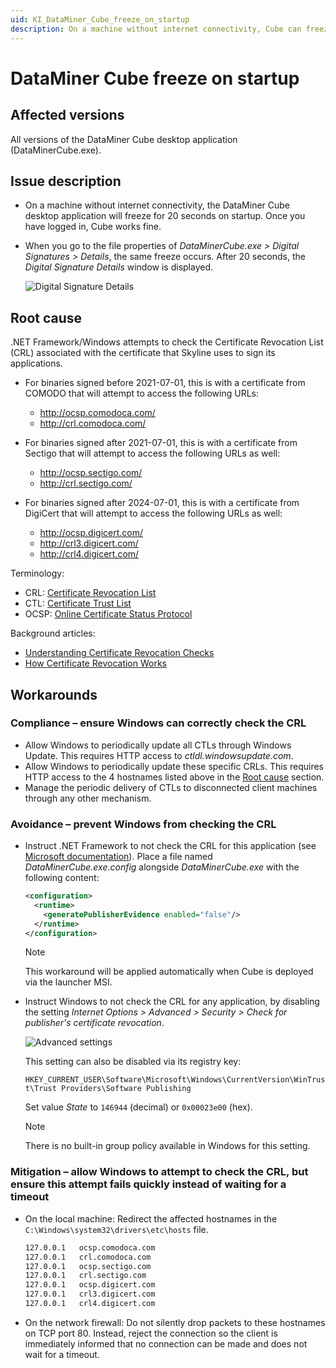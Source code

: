```yaml
---
uid: KI_DataMiner_Cube_freeze_on_startup
description: On a machine without internet connectivity, Cube can freeze for 20 seconds on startup. To avoid this, ensure Windows can correctly check the CRL.
---
```


# DataMiner Cube freeze on startup

## Affected versions

All versions of the DataMiner Cube desktop application (DataMinerCube.exe).

## Issue description

- On a machine without internet connectivity, the DataMiner Cube desktop application will freeze for 20 seconds on startup. Once you have logged in, Cube works fine.
- When you go to the file properties of *DataMinerCube.exe > Digital Signatures > Details*, the same freeze occurs. After 20 seconds, the *Digital Signature Details* window is displayed.

    ![Digital Signature Details](~/user-guide/images/CRL-Freeze-Signature-Details.png)

## Root cause

.NET Framework/Windows attempts to check the Certificate Revocation List (CRL) associated with the certificate that Skyline uses to sign its applications.

- For binaries signed before 2021-07-01, this is with a certificate from COMODO that will attempt to access the following URLs:

  - <http://ocsp.comodoca.com/>
  - <http://crl.comodoca.com/>

- For binaries signed after 2021-07-01, this is with a certificate from Sectigo that will attempt to access the following URLs as well:

  - <http://ocsp.sectigo.com/>
  - <http://crl.sectigo.com/>

- For binaries signed after 2024-07-01, this is with a certificate from DigiCert that will attempt to access the following URLs as well:

  - <http://ocsp.digicert.com/>
  - <http://crl3.digicert.com/>
  - <http://crl4.digicert.com/>

Terminology:

- CRL: [Certificate Revocation List](https://en.wikipedia.org/wiki/Certificate_revocation_list)
- CTL: [Certificate Trust List](https://docs.microsoft.com/en-us/windows/win32/seccrypto/certificate-trust-list-overview)
- OCSP: [Online Certificate Status Protocol](https://en.wikipedia.org/wiki/Online_Certificate_Status_Protocol)

Background articles:

- [Understanding Certificate Revocation Checks](https://docs.microsoft.com/en-us/archive/blogs/ieinternals/understanding-certificate-revocation-checks)
- [How Certificate Revocation Works](https://docs.microsoft.com/en-us/previous-versions/windows/it-pro/windows-server-2008-R2-and-2008/ee619754(v=ws.10))

## Workarounds

### Compliance – ensure Windows can correctly check the CRL

- Allow Windows to periodically update all CTLs through Windows Update. This requires HTTP access to *ctldl.windowsupdate.com*.
- Allow Windows to periodically update these specific CRLs. This requires HTTP access to the 4 hostnames listed above in the [Root cause](#root-cause) section.
- Manage the periodic delivery of CTLs to disconnected client machines through any other mechanism.

### Avoidance – prevent Windows from checking the CRL

- Instruct .NET Framework to not check the CRL for this application (see [Microsoft documentation](https://docs.microsoft.com/en-us/dotnet/framework/configure-apps/file-schema/runtime/generatepublisherevidence-element)). Place a file named *DataMinerCube.exe.config* alongside *DataMinerCube.exe* with the following content:

  ```xml
  <configuration>
    <runtime>
      <generatePublisherEvidence enabled="false"/>
    </runtime>
  </configuration>
  ```

  > [!NOTE]
  > This workaround will be applied automatically when Cube is deployed via the launcher MSI.

- Instruct Windows to not check the CRL for any application, by disabling the setting *Internet Options > Advanced > Security > Check for publisher's certificate revocation*.

  ![Advanced settings](~/user-guide/images/CRL-Freeze-IE-Advanced-Settings.png)

  This setting can also be disabled via its registry key:

  `HKEY_CURRENT_USER\Software\Microsoft\Windows\CurrentVersion\WinTrust\Trust Providers\Software Publishing`

  Set value *State* to `146944` (decimal) or `0x00023e00` (hex).

  > [!NOTE]
  > There is no built-in group policy available in Windows for this setting.

### Mitigation – allow Windows to attempt to check the CRL, but ensure this attempt fails quickly instead of waiting for a timeout

- On the local machine: Redirect the affected hostnames in the `C:\Windows\system32\drivers\etc\hosts` file.

  ```txt
  127.0.0.1   ocsp.comodoca.com
  127.0.0.1   crl.comodoca.com
  127.0.0.1   ocsp.sectigo.com
  127.0.0.1   crl.sectigo.com
  127.0.0.1   ocsp.digicert.com
  127.0.0.1   crl3.digicert.com
  127.0.0.1   crl4.digicert.com
  ```

- On the network firewall: Do not silently drop packets to these hostnames on TCP port 80. Instead, reject the connection so the client is immediately informed that no connection can be made and does not wait for a timeout.
